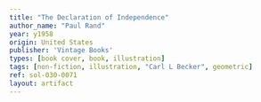 ```yaml
---
title: "The Declaration of Independence"
author_name: "Paul Rand"
year: y1958
origin: United States
publisher: 'Vintage Books'
types: [book cover, book, illustration]
tags: [non-fiction, illustration, "Carl L Becker", geometric]
ref: sol-030-0071
layout: artifact
---
```

